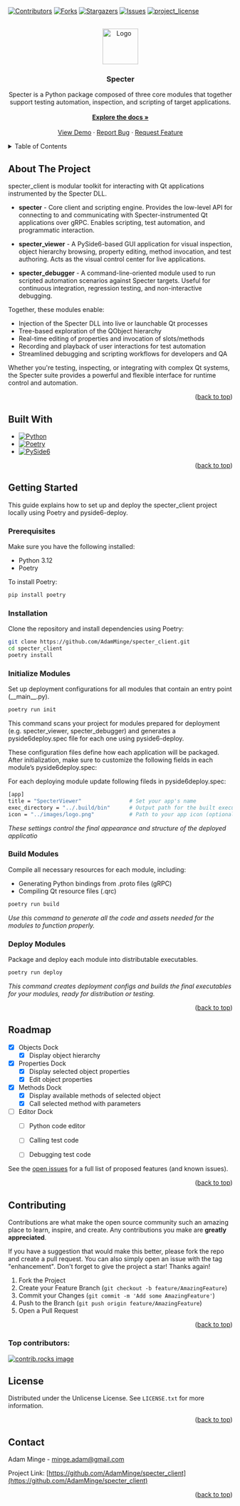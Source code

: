 <a id="readme-top"></a>

[![Contributors][contributors-shield]][contributors-url]
[![Forks][forks-shield]][forks-url]
[![Stargazers][stars-shield]][stars-url]
[![Issues][issues-shield]][issues-url]
[![project_license][license-shield]][license-url]

<!-- PROJECT LOGO -->
<br />
<div align="center">
  <a href="https://github.com/AdamMinge/specter_client">
    <img src="images/logo.png" alt="Logo" width="80" height="80">
  </a>

<h3 align="center">Specter</h3>

  <p align="center">
    Specter is a Python package composed of three core modules that together support testing automation, inspection, and scripting of target applications.
    </br>
    </br>
    <a href="https://github.com/AdamMinge/specter_client"><strong>Explore the docs »</strong></a>
    <br />
    <br />
    <a href="https://github.com/AdamMinge/specter_client">View Demo</a>
    &middot;
    <a href="https://github.com/AdamMinge/specter_client/issues/new?labels=bug&template=bug-report---.md">Report Bug</a>
    &middot;
    <a href="https://github.com/AdamMinge/specter_client/issues/new?labels=enhancement&template=feature-request---.md">Request Feature</a>
  </p>
</div>

<!-- TABLE OF CONTENTS -->
<details>
  <summary>Table of Contents</summary>
  <ol>
    <li>
      <a href="#about-the-project">About The Project</a>
      <ul>
        <li><a href="#built-with">Built With</a></li>
      </ul>
    </li>
    <li>
      <a href="#getting-started">Getting Started</a>
      <ul>
        <li><a href="#prerequisites">Prerequisites</a></li>
        <li><a href="#installation">Installation</a></li>
        <li><a href="#initialize-modules">Initialize Modules</a></li>
        <li><a href="#build-modules">Build Modules</a></li>
        <li><a href="#deploy-modules">Deploy Modules</a></li>
      </ul>
    </li>
    <li><a href="#roadmap">Roadmap</a></li>
    <li><a href="#contributing">Contributing</a></li>
    <li><a href="#license">License</a></li>
    <li><a href="#contact">Contact</a></li>
  </ol>
</details>

<!-- ABOUT THE PROJECT -->
## About The Project

specter_client is modular toolkit for interacting with Qt applications instrumented by the Specter DLL.

- <b>specter</b> - Core client and scripting engine. Provides the low-level API for connecting to and communicating with Specter-instrumented Qt applications over gRPC. Enables scripting, test automation, and programmatic interaction.

- <b>specter_viewer</b> - A PySide6-based GUI application for visual inspection, object hierarchy browsing, property editing, method invocation, and test authoring. Acts as the visual control center for live applications.

- <b>specter_debugger</b> - A command-line-oriented module used to run scripted automation scenarios against Specter targets. Useful for continuous integration, regression testing, and non-interactive debugging.

Together, these modules enable:
- Injection of the Specter DLL into live or launchable Qt processes
- Tree-based exploration of the QObject hierarchy
- Real-time editing of properties and invocation of slots/methods
- Recording and playback of user interactions for test automation
- Streamlined debugging and scripting workflows for developers and QA

Whether you're testing, inspecting, or integrating with complex Qt systems, the Specter suite provides a powerful and flexible interface for runtime control and automation.

<p align="right">(<a href="#readme-top">back to top</a>)</p>

<!-- BUILT WITH -->
## Built With

* [![Python][Python]][Python-url]
* [![Poetry][Poetry]][Poetry-url]
* [![PySide6][PySide6]][PySide6-url]

<p align="right">(<a href="#readme-top">back to top</a>)</p>

<!-- GETTING STARTED -->
## Getting Started

This guide explains how to set up and deploy the specter_client project locally using Poetry and pyside6-deploy.

### Prerequisites

Make sure you have the following installed:
- Python 3.12
- Poetry

To install Poetry:
```sh
pip install poetry
```

### Installation
Clone the repository and install dependencies using Poetry:
```sh
git clone https://github.com/AdamMinge/specter_client.git
cd specter_client
poetry install
```

### Initialize Modules
Set up deployment configurations for all modules that contain an entry point (\_\_main\_\_.py).
```sh
poetry run init
```
This command scans your project for modules prepared for deployment (e.g. specter_viewer, specter_debugger) and generates a pyside6deploy.spec file for each one using pyside6-deploy.

These configuration files define how each application will be packaged. After initialization, make sure to customize the following fields in each module’s pyside6deploy.spec:

For each deploying module update following fileds in pyside6deploy.spec:
```sh
[app]
title = "SpecterViewer"               # Set your app's name
exec_directory = "../.build/bin"      # Output path for the built executable
icon = "../images/logo.png"           # Path to your app icon (optional)
```
_These settings control the final appearance and structure of the deployed applicatio_

### Build Modules
Compile all necessary resources for each module, including:
- Generating Python bindings from .proto files (gRPC)
- Compiling Qt resource files (.qrc)
```sh
poetry run build
```
_Use this command to generate all the code and assets needed for the modules to function properly._

### Deploy Modules
Package and deploy each module into distributable executables.
```sh
poetry run deploy
```
_This command creates deployment configs and builds the final executables for your modules, ready for distribution or testing._

<p align="right">(<a href="#readme-top">back to top</a>)</p>

<!-- ROADMAP -->
## Roadmap

- [x] Objects Dock
  - [x] Display object hierarchy
- [x] Properties Dock
  - [x] Display selected object properties
  - [x] Edit object properties
- [X] Methods Dock
  - [X] Display available methods of selected object
  - [X] Call selected method with parameters
- [ ] Editor Dock
  - [ ] Python code editor
  - [ ] Calling test code
  - [ ] Debugging test code


See the [open issues](https://github.com/AdamMinge/specter_client/issues) for a full list of proposed features (and known issues).

<p align="right">(<a href="#readme-top">back to top</a>)</p>

<!-- CONTRIBUTING -->
## Contributing

Contributions are what make the open source community such an amazing place to learn, inspire, and create. Any contributions you make are **greatly appreciated**.

If you have a suggestion that would make this better, please fork the repo and create a pull request. You can also simply open an issue with the tag "enhancement".
Don't forget to give the project a star! Thanks again!

1. Fork the Project
2. Create your Feature Branch (`git checkout -b feature/AmazingFeature`)
3. Commit your Changes (`git commit -m 'Add some AmazingFeature'`)
4. Push to the Branch (`git push origin feature/AmazingFeature`)
5. Open a Pull Request

<p align="right">(<a href="#readme-top">back to top</a>)</p>

### Top contributors:

<a href="https://github.com/AdamMinge/specter_client/graphs/contributors">
  <img src="https://contrib.rocks/image?repo=AdamMinge/specter_client" alt="contrib.rocks image" />
</a>

<!-- LICENSE -->
## License

Distributed under the Unlicense License. See `LICENSE.txt` for more information.

<p align="right">(<a href="#readme-top">back to top</a>)</p>


<!-- CONTACT -->
## Contact

Adam Minge - minge.adam@gmail.com

Project Link: [https://github.com/AdamMinge/specter_client](https://github.com/AdamMinge/specter_client)

<p align="right">(<a href="#readme-top">back to top</a>)</p>

<!-- MARKDOWN LINKS & IMAGES -->
<!-- https://www.markdownguide.org/basic-syntax/#reference-style-links -->
[contributors-shield]: https://img.shields.io/github/contributors/AdamMinge/specter_client.svg?style=for-the-badge
[contributors-url]: https://github.com/AdamMinge/specter_client/graphs/contributors
[forks-shield]: https://img.shields.io/github/forks/AdamMinge/specter_client.svg?style=for-the-badge
[forks-url]: https://github.com/AdamMinge/specter_client/network/members
[stars-shield]: https://img.shields.io/github/stars/AdamMinge/specter_client.svg?style=for-the-badge
[stars-url]: https://github.com/AdamMinge/specter_client/stargazers
[issues-shield]: https://img.shields.io/github/issues/AdamMinge/specter_client.svg?style=for-the-badge
[issues-url]: https://github.com/AdamMinge/specter_client/issues
[license-shield]: https://img.shields.io/github/license/AdamMinge/specter_client.svg?style=for-the-badge
[license-url]: https://github.com/AdamMinge/specter_client/blob/master/LICENSE.txt
[Python]: https://img.shields.io/badge/Python-3.12-blue?logo=python&logoColor=white
[Python-url]: https://www.python.org/
[Poetry]: https://img.shields.io/badge/Poetry-1.8+-blueviolet?logo=python&logoColor=white
[Poetry-url]: https://python-poetry.org/
[PySide6]: https://img.shields.io/badge/PySide6-6.9+-green?logo=qt&logoColor=white
[PySide6-url]: https://doc.qt.io/qtforpython-6/index.html
